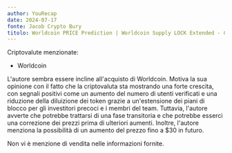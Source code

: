 ```yaml
---
author: YouRecap
date: 2024-07-17
fonte: Jacob Crypto Bury
titolo: Worldcoin PRICE Prediction | Worldcoin Supply LOCK Extended - Can $WLD Go Back to $10?!
---
```


Criptovalute menzionate:
- Worldcoin

L'autore sembra essere incline all'acquisto di Worldcoin. Motiva la sua opinione con il fatto che la criptovaluta sta mostrando una forte crescita, con segnali positivi come un aumento del numero di utenti verificati e una riduzione della diluizione dei token grazie a un'estensione dei piani di blocco per gli investitori precoci e i membri del team. Tuttavia, l'autore avverte che potrebbe trattarsi di una fase transitoria e che potrebbe esserci una correzione dei prezzi prima di ulteriori aumenti. Inoltre, l'autore menziona la possibilità di un aumento del prezzo fino a $30 in futuro.

Non vi è menzione di vendita nelle informazioni fornite.

